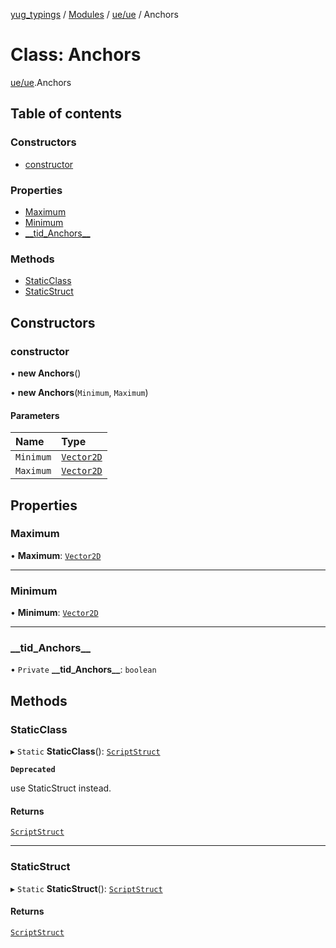 [yug_typings](../README.md) / [Modules](../modules.md) / [ue/ue](../modules/ue_ue.md) / Anchors

# Class: Anchors

[ue/ue](../modules/ue_ue.md).Anchors

## Table of contents

### Constructors

- [constructor](ue_ue.Anchors.md#constructor)

### Properties

- [Maximum](ue_ue.Anchors.md#maximum)
- [Minimum](ue_ue.Anchors.md#minimum)
- [\_\_tid\_Anchors\_\_](ue_ue.Anchors.md#__tid_anchors__)

### Methods

- [StaticClass](ue_ue.Anchors.md#staticclass)
- [StaticStruct](ue_ue.Anchors.md#staticstruct)

## Constructors

### constructor

• **new Anchors**()

• **new Anchors**(`Minimum`, `Maximum`)

#### Parameters

| Name | Type |
| :------ | :------ |
| `Minimum` | [`Vector2D`](ue_ue_s.Vector2D.md) |
| `Maximum` | [`Vector2D`](ue_ue_s.Vector2D.md) |

## Properties

### Maximum

• **Maximum**: [`Vector2D`](ue_ue_s.Vector2D.md)

___

### Minimum

• **Minimum**: [`Vector2D`](ue_ue_s.Vector2D.md)

___

### \_\_tid\_Anchors\_\_

• `Private` **\_\_tid\_Anchors\_\_**: `boolean`

## Methods

### StaticClass

▸ `Static` **StaticClass**(): [`ScriptStruct`](ue_ue.ScriptStruct.md)

**`Deprecated`**

use StaticStruct instead.

#### Returns

[`ScriptStruct`](ue_ue.ScriptStruct.md)

___

### StaticStruct

▸ `Static` **StaticStruct**(): [`ScriptStruct`](ue_ue.ScriptStruct.md)

#### Returns

[`ScriptStruct`](ue_ue.ScriptStruct.md)

